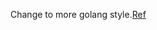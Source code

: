 Change to more golang style.[Ref](https://github.com/aQuaYi/LeetCode-in-Go/blob/master/Algorithms/0108.convert-sorted-array-to-binary-search-tree/convert-sorted-array-to-binary-search-tree.go)
